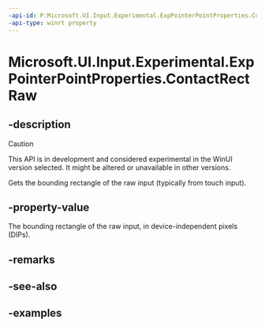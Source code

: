 ```yaml
---
-api-id: P:Microsoft.UI.Input.Experimental.ExpPointerPointProperties.ContactRectRaw
-api-type: winrt property
---
```


# Microsoft.UI.Input.Experimental.ExpPointerPointProperties.ContactRectRaw

<!--
public Windows.Foundation.Rect ContactRectRaw { get; }
-->

## -description

> [!CAUTION]
> This API is in development and considered experimental in the WinUI version selected. It might be altered or unavailable in other versions.

Gets the bounding rectangle of the raw input (typically from touch input).

## -property-value

The bounding rectangle of the raw input, in device-independent pixels (DIPs).

## -remarks

## -see-also

## -examples
